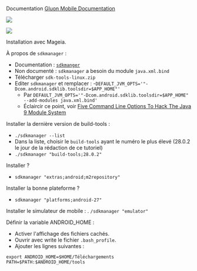 Documentation [Gluon Mobile Documentation](http://docs.gluonhq.com/charm)

![](http://docs.gluonhq.com/charm/5.0.1/images/arch/gluon-arch1.png)

![](http://docs.gluonhq.com/charm/5.0.1/images/arch/gluonmobile-docs-tooling.png)

Installation avec Mageia.

À propos de  `sdkmanager` :

- Documentation : [`sdkmanger`](https://developer.android.com/studio/command-line/sdkmanager)
- Non documenté : `sdkmanager` a besoin du module `java.xml.bind`
- Télécharger `sdk-tools-linux.zip`
- Editer `sdkmanager` et remplacer :
  -`DEFAULT_JVM_OPTS='"-Dcom.android.sdklib.toolsdir=$APP_HOME"'`
  - Par `DEFAULT_JVM_OPTS='"-Dcom.android.sdklib.toolsdir=$APP_HOME" --add-modules java.xml.bind'`
  - Éclaircir ce point, voir [Five Command Line Options To Hack The Java 9 Module System](https://blog.codefx.org/java/five-command-line-options-to-hack-the-java-9-module-system/)

Installer la dernière version de build-tools :
- `./sdkmanager --list`
- Dans la liste, choisir le `build-tools` ayant le numéro le plus élevé (28.0.2 le jour de la rédaction de ce tutoriel)
- `./sdkmanager "build-tools;28.0.2"`

Installer ?
- `sdkmanager "extras;android;m2repository"`

Installer la bonne plateforme ?
- `sdkmanager "platforms;android-27"`

Installer le simulateur de mobile :
. `/sdkmanager "emulator"`

Définir la variable ANDROID_HOME :
- Activer l'affichage des fichiers cachés.
- Ouvrir avec write le fichier `.bash_profile`.
- Ajouter les lignes suivantes :
```
export ANDROID_HOME=$HOME/Téléchargements
PATH=$PATH:$ANDROID_HOME/tools
```